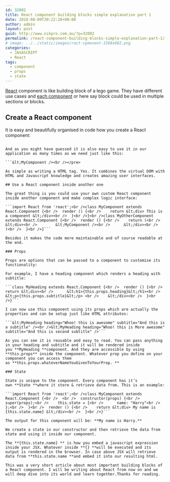 ```yaml
---
id: 32002
title: React component building blocks simple explanation part 1
date: 2018-08-09T20:22:28+00:00
author: admin
layout: post
guid: http://www.nikpro.com.au/?p=32002
permalink: /react-component-building-blocks-simple-explanation-part-1/
# image: ../../static/images/ract-cpmonent-1568x882.png
categories:
  - JAVASCRIPT
  - React
tags:
  - component
  - props
  - state
---
```

[React](http://www.nikpro.com.au/react-or-angular-how-much-it-matters/) component is like building block of a lego game. They have different use cases and <a href="https://reactjs.org/docs/components-and-props.html" target="_blank" rel="noopener noreferrer">each component</a> or here say block could be used in multiple sections or blocks.

## Create a React component

It is easy and beautifully organised in code how you create a React component:

```import React from 'react';<br />class MyComponent extends React.Component {<br />  render () {<br />    return &lt;div> This is a component &lt;/div><br />  }<br />}<br /></pre>

And as you might have guessed it is also easy to use it in our application as many times as we need just like this:

```&lt;MyComponent /><br /></pre>

As simple as writing a HTML tag. Yes. It combines the virtual DOM with HTML and Javascript knowledge and creates amazing user interfaces.

## Use a React component inside another one

The great thing is you could use your own custom React component inside another component and make complex logic interface:

```import React from 'react';<br />class MyComponent extends React.Component {<br />  render () {<br />    return &lt;div> This is a component &lt;/div><br />  }<br />}<br />class MyOtherComponent extends React.Component {<br />  render () {<br />    return (<br />      &lt;div><br />        &lt;MyComponent /><br />      &lt;/div><br />    )<br />  }<br />}```

Besides it makes the code more maintainable and of course readable at the end.

### Props

Props are options that can be passed to a component to customise its functionality:

For example, I have a heading component which renders a heading with subtitle:

```class MyHeading extends React.Component {<br />  render () {<br />    return &lt;div><br />      &lt;h1>{this.props.heading}&lt;/h1><br />      &lt;p>{this.props.subtitle}&lt;/p> <br />    &lt;/div><br />  }<br />}```

I can now use this component using its props which are actually the properties and can be setup just like HTML attributes:

```&lt;MyHeading heading="Whoo! this is awesome" subtitle="And this is a subtitle" /><br />&lt;MyHeading heading="Whoo! this is More awesome" subtitle="And this is second subtitle" />```

As you can see it is reusable and easy to read. You can pass anything in your heading and subtitle and it will be rendered inside you **MyHeading **component. And they are accessible by using **this.props** inside the component. Whatever prop you define on your component you can access them as **this.props.whateverNameYouGivenToYourProp. **

### State

State is unique to the component. Every component has it’s own **State **where it store & retrieve data from. This is an example:

```import React from 'react';<br />class MyComponent extends React.Component {<br />  <br />  constructor(props) {<br />    super(props);<br />    this.state = {<br />      name: "Harry"<br />    };<br />  }<br />  render () {<br />    return &lt;div> My name is {this.state.name} &lt;/div><br />  }<br />}```

The output for this component will be: **My name is Harry.**

We create a state in our constructor and then retrieve the data from state and using it inside our component.

The **{this.state.name} ** is how you embed a javascript expression inside your JSX. Whatever inside **{} **will be executed and its output is rendered in the browser. In case above JSX will retrieve data from **this.state.name **and embed it into our resulting html.

This was a very short article about most important building blocks of a React component. I will be writing about React from now on and we will deep dive into its world and learn together.Thanks for reading.